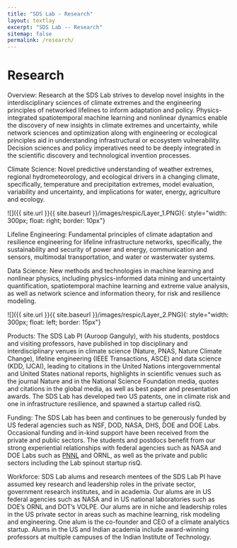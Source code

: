 ```yaml
---
title: "SDS Lab - Research"
layout: textlay
excerpt: "SDS Lab -- Research"
sitemap: false
permalink: /research/
---
```


# Research

Overview: Research at the SDS Lab strives to develop novel insights in the interdisciplinary sciences of climate extremes and the engineering principles of networked lifelines to inform adaptation and policy. Physics-integrated spatiotemporal machine learning and nonlinear dynamics enable the discovery of new insights in climate extremes and uncertainty, while network sciences and optimization along with engineering or ecological principles aid in understanding infrastructural or ecosystem vulnerability. Decision sciences and policy imperatives need to be deeply integrated in the scientific discovery and technological invention processes.

Climate Science: Novel predictive understanding of weather extremes, regional hydrometeorology, and ecological drivers in a changing climate, specifically, temperature and precipitation extremes, model evaluation, variability and uncertainty, and implications for water, energy, agriculture and ecology.
 
![]({{ site.url }}{{ site.baseurl }}/images/respic/Layer_1.PNG){: style="width: 300px; float: right; border: 10px"}

Lifeline Engineering: Fundamental principles of climate adaptation and resilience engineering for lifeline infrastructure networks, specifically, the sustainability and security of power and energy, communication and sensors, multimodal transportation, and water or wasterwater systems.

Data Science: New methods and technologies in machine learning and nonlinear physics, including physics-informed data mining and uncertainty quantification, spatiotemporal machine learning and extreme value analysis, as well as network science and information theory, for risk and resilience modeling.

![]({{ site.url }}{{ site.baseurl }}/images/respic/Layer_2.PNG){: style="width: 300px; float: left; border: 15px"}

Products: The SDS Lab PI (Auroop Ganguly), with his students, postdocs and visiting professors, have published in top disciplinary and interdisciplinary venues in climate science (Nature, PNAS, Nature Climate Change), lifeline engineering (IEEE Transactions, ASCE) and data science (KDD, IJCAI), leading to citations in the United Nations intergovernmental and United States national reports, highlights in scientific venues such as the journal Nature and in the National Science Foundation media, quotes and citations in the global media, as well as best paper and presentation awards. The SDS Lab has developed two US patents, one in climate risk and one in infrastructure resilience, and spawned a startup called risQ.

Funding: The SDS Lab has been and continues to be generously funded by US federal agencies such as NSF, DOD, NASA, DHS, DOE and DOE Labs. Occasional funding and in-kind support have been received from the private and public sectors. The students and postdocs benefit from our strong experiential relationships with federal agencies such as NASA and DOE Labs such as [PNNL](https://www.pnnl.gov/) and ORNL, as well as the private and public sectors including the Lab spinout startup risQ.

Workforce: SDS Lab alums and research mentees of the SDS Lab PI have assumed key research and leadership roles in the private sector, government research institutes, and in academia. Our alums are in US federal agencies such as NASA and in US national laboratories such as DOE’s ORNL and DOT’s VOLPE. Our alums are in niche and leadership roles in the US private sector in areas such as machine learning, risk modeling and engineering. One alum is the co-founder and CEO of a climate analytics startup. Alums in the US and Indian academia include award-winning professors at multiple campuses of the Indian Institute of Technology.

